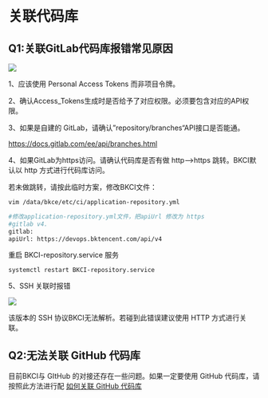 # 关联代码库

## Q1:关联GitLab代码库报错常见原因

![](../../assets/repo_gitlab.png)

1、应该使用 Personal Access Tokens 而非项目令牌。

2、确认Access_Tokens生成时是否给予了对应权限。必须要包含对应的API权限。

3、如果是自建的 GitLab，请确认”repository/branches“API接口是否能通。

https://docs.gitlab.com/ee/api/branches.html

4、如果GitLab为https访问。请确认代码库是否有做 http-->https 跳转。BKCI默认以 http 方式进行代码库访问。

若未做跳转，请按此临时方案，修改BKCI文件：

```bash
vim /data/bkce/etc/ci/application-repository.yml

#修改application-repository.yml文件，把apiUrl 修改为 https
#gitlab v4.
gitlab:
apiUrl: https://devops.bktencent.com/api/v4
```

重启 BKCI-repository.service 服务

```systemctl restart BKCI-repository.service```



5、SSH 关联时报错

![](../../assets/QQ截图20221228181708.png)

该版本的 SSH 协议BKCI无法解析。若碰到此错误建议使用 HTTP 方式进行关联。





## Q2:无法关联 GitHub 代码库

目前BKCI与 GItHub 的对接还存在一些问题。如果一定要使用 GitHub 代码库，请按照此方法进行配
[如何关联 GitHub 代码库](https://bk.tencent.com/s-mart/community/question/3184?type=article)



